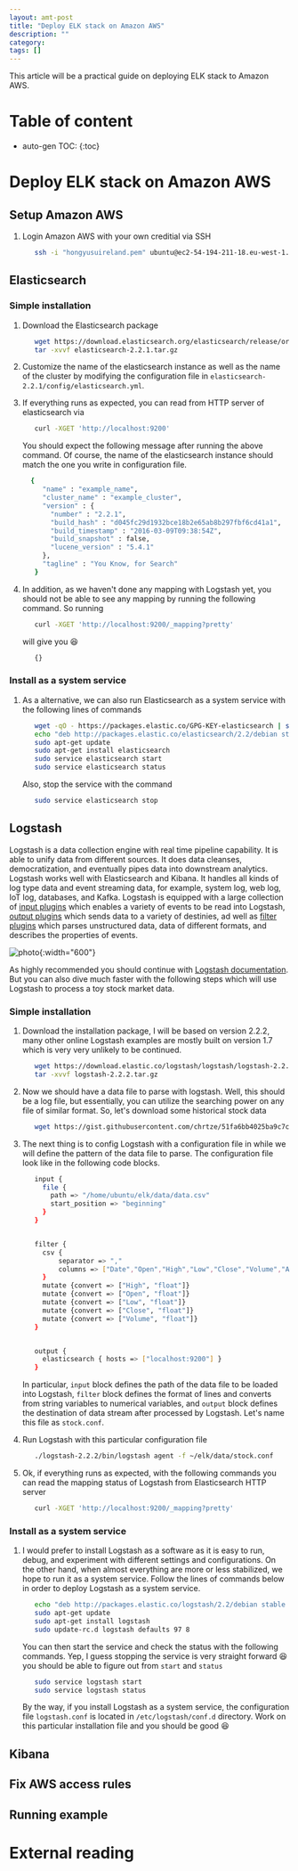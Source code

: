 ```yaml
---
layout: amt-post
title: "Deploy ELK stack on Amazon AWS"
description: ""
category: 
tags: []
---
```



This article will be a practical guide on deploying ELK stack to Amazon AWS.

# Table of content
* auto-gen TOC:
{:toc}

# Deploy ELK stack on Amazon AWS

## Setup Amazon AWS

1. Login Amazon AWS with your own creditial via SSH

   ```bash
      ssh -i "hongyusuireland.pem" ubuntu@ec2-54-194-211-18.eu-west-1.compute.amazonaws.com
   ```

## Elasticsearch

### Simple installation

1. Download the Elasticsearch package

   ```bash
	  wget https://download.elasticsearch.org/elasticsearch/release/org/elasticsearch/distribution/tar/elasticsearch/2.2.1/elasticsearch-2.2.1.tar.gz
	  tar -xvvf elasticsearch-2.2.1.tar.gz
   ```

1. Customize the name of the elasticsearch instance as well as the name of the cluster by modifying the configuration file in `elasticsearch-2.2.1/config/elasticsearch.yml`.

1. If everything runs as expected, you can read from HTTP server of elasticsearch via 

   ```bash
      curl -XGET 'http://localhost:9200'
   ```
   You should expect the following message after running the above command. Of course, the name of the elasticsearch instance should match the one you write in configuration file.

   ```bash
     {
	    "name" : "example_name",
	    "cluster_name" : "example_cluster",
	    "version" : {
	      "number" : "2.2.1",
	      "build_hash" : "d045fc29d1932bce18b2e65ab8b297fbf6cd41a1",
	      "build_timestamp" : "2016-03-09T09:38:54Z",
	      "build_snapshot" : false,
	      "lucene_version" : "5.4.1"
	    },
	    "tagline" : "You Know, for Search"
	  }
   ```
   
1. In addition, as we haven't done any mapping with Logstash yet, you should not be able to see any mapping by running the following command. So running
   
   ```bash
      curl -XGET 'http://localhost:9200/_mapping?pretty'
   ```
   
   will give you :laughing:
   
   ```bash
      {}
   ```
   
### Install as a system service

1. As a alternative, we can also run Elasticsearch as a system service with the following lines of commands
   ```bash
      wget -qO - https://packages.elastic.co/GPG-KEY-elasticsearch | sudo apt-key add -
	  echo "deb http://packages.elastic.co/elasticsearch/2.2/debian stable main" | sudo tee -a /etc/apt/sources.list.d/elasticsearch-2.2.list
	  sudo apt-get update
	  sudo apt-get install elasticsearch
	  sudo service elasticsearch start
	  sudo service elasticsearch status
   ```
   Also, stop the service with the command
   ```bash
      sudo service elasticsearch stop
   ```

## Logstash

Logstash is a data collection engine with real time pipeline capability. It is able to unify data from different sources. It does data cleanses, democratization, and eventually pipes data into downstream analytics. Logstash works well with Elasticsearch and Kibana. It handles all kinds of log type data and event streaming data, for example, system log, web log, IoT log, databases, and Kafka. Logstash is equipped with a large collection of [input plugins](https://www.elastic.co/guide/en/logstash/current/input-plugins.html) which enables a variety of events to be read into Logstash, [output plugins](https://www.elastic.co/guide/en/logstash/current/output-plugins.html) which sends data to a variety of destinies, ad well as [filter plugins](https://www.elastic.co/guide/en/logstash/current/filter-plugins.html) which parses unstructured data, data of different formats, and describes the properties of events.

![photo](https://www.elastic.co/guide/en/logstash/current/static/images/basic_logstash_pipeline.png){:width="600"}

As highly recommended you should continue with [Logstash documentation](https://www.elastic.co/guide/en/logstash/current/index.html). But you can also dive much faster with the following steps which will use Logstash to process a toy stock market data.

### Simple installation

1. Download the installation package, I will be based on version 2.2.2, many other online Logstash examples are mostly built on version 1.7 which is very very unlikely to be continued.

   ```bash
	  wget https://download.elastic.co/logstash/logstash/logstash-2.2.2.tar.gz
	  tar -xvvf logstash-2.2.2.tar.gz
   ```

1. Now we should have a data file to parse with logstash. Well, this should be a log file, but essentially, you can utilize the searching power on any file of similar format. So, let's download some historical stock data 
   ```bash
      wget https://gist.githubusercontent.com/chrtze/51fa6bb4025ba9c7c2b3/raw/9ca9e8bc33fd1b81f44b78f830a8e33d0dbf7646/data.csv
   ```

1. The next thing is to config Logstash with a configuration file in while we will define the pattern of the data file to parse. The configuration file look like in the following code blocks.
   ```bash
	  input {  
	    file {
	      path => "/home/ubuntu/elk/data/data.csv"
	      start_position => "beginning"    
	    }
	  }


	  filter {  
	    csv {
	        separator => ","
	        columns => ["Date","Open","High","Low","Close","Volume","Adj Close"]
	    }
	    mutate {convert => ["High", "float"]}
	    mutate {convert => ["Open", "float"]}
	    mutate {convert => ["Low", "float"]}
	    mutate {convert => ["Close", "float"]}
	    mutate {convert => ["Volume", "float"]}
	  }


	  output {
	    elasticsearch { hosts => ["localhost:9200"] }
	  }
   ```
   
   In particular, `input` block defines the path of the data file to be loaded into Logstash, `filter` block defines the format of lines and converts from string variables to numerical variables, and `output` block defines the destination of data stream after processed by Logstash. Let's name this file as `stock.conf`. 

1. Run Logstash with this particular configuration file
   ```bash
      ./logstash-2.2.2/bin/logstash agent -f ~/elk/data/stock.conf
   ```
   
1. Ok, if everything runs as expected, with the following commands you can read the mapping status of Logstash from Elasticsearch HTTP server
   ```bash 
      curl -XGET 'http://localhost:9200/_mapping?pretty'
   ```

### Install as a system service

1. I would prefer to install Logstash as a software as it is easy to run, debug, and experiment with different settings and configurations. On the other hand, when almost everything are more or less stabilized, we hope to run it as a system service. Follow the lines of commands below in order to deploy Logstash as a system service. 
   ```bash
      echo "deb http://packages.elastic.co/logstash/2.2/debian stable main" | sudo tee -a /etc/apt/sources.list
	  sudo apt-get update
	  sudo apt-get install logstash
	  sudo update-rc.d logstash defaults 97 8
   ```
   
   You can then start the service and check the status with the following commands. Yep, I guess stopping the service is very straight forward :laughing: you should be able to figure out from `start` and `status`		
   ```bash
	  sudo service logstash start
	  sudo service logstash status
   ```
   
   By the way, if you install Logstash as a system service, the configuration file `logstash.conf` is located in `/etc/logstash/conf.d` directory. Work on this particular installation file and you should be good :laughing:


## Kibana

## Fix AWS access rules

## Running example

# External reading
